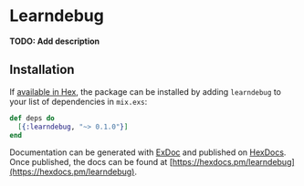 # Learndebug

**TODO: Add description**

## Installation

If [available in Hex](https://hex.pm/docs/publish), the package can be installed
by adding `learndebug` to your list of dependencies in `mix.exs`:

```elixir
def deps do
  [{:learndebug, "~> 0.1.0"}]
end
```

Documentation can be generated with [ExDoc](https://github.com/elixir-lang/ex_doc)
and published on [HexDocs](https://hexdocs.pm). Once published, the docs can
be found at [https://hexdocs.pm/learndebug](https://hexdocs.pm/learndebug).

